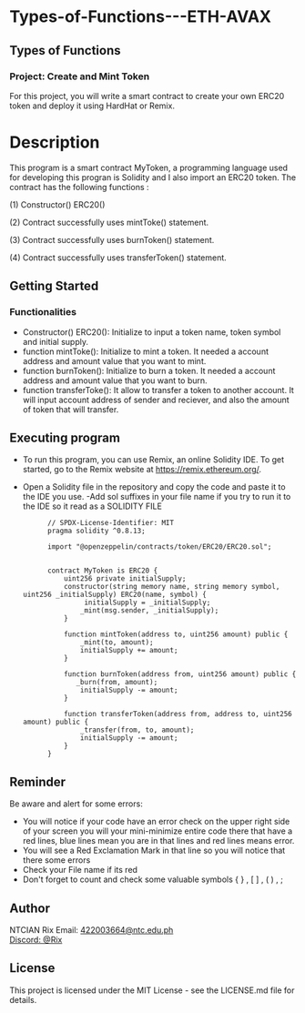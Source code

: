 # Types-of-Functions---ETH-AVAX

## Types of Functions
### Project: Create and Mint Token
For this project, you will write a smart contract to create your own ERC20 token and deploy it using HardHat or Remix.

# Description

This program is a smart contract MyToken, a programming language used for developing this progran is Solidity and I also import an ERC20 token. The contract has the following functions :

(1) Constructor() ERC20() 

(2) Contract successfully uses mintToke() statement.

(3) Contract successfully uses burnToken() statement.

(4) Contract successfully uses transferToken() statement.

## Getting Started
### Functionalities
-  Constructor() ERC20(): Initialize to input a token name, token symbol and initial supply.
- function mintToke(): Initialize to mint a token. It needed a account address and amount value that you want to mint.
- function burnToken(): Initialize to burn a token. It needed a account address and amount value that you want to burn.
- function transferToke(): It allow to transfer a token to another account. It will input account address of sender and reciever, and also the amount of token that will transfer.

## Executing program
- To run this program, you can use Remix, an online Solidity IDE. To get started, go to the Remix website at https://remix.ethereum.org/.
- Open a Solidity file in the repository and copy the code and paste it to the IDE you use.
-Add sol suffixes in your file name if you try to run it to the IDE so it read as a SOLIDITY FILE

            // SPDX-License-Identifier: MIT
            pragma solidity ^0.8.13;
            
            import "@openzeppelin/contracts/token/ERC20/ERC20.sol";
            
            
            contract MyToken is ERC20 {
                uint256 private initialSupply;
                constructor(string memory name, string memory symbol, uint256 _initialSupply) ERC20(name, symbol) {
                     initialSupply = _initialSupply;
                    _mint(msg.sender, _initialSupply);
                }
            
                function mintToken(address to, uint256 amount) public {
                    _mint(to, amount);
                    initialSupply += amount;
                }
            
                function burnToken(address from, uint256 amount) public {
                   _burn(from, amount);
                    initialSupply -= amount;
                }
            
                function transferToken(address from, address to, uint256 amount) public {
                    _transfer(from, to, amount);
                    initialSupply -= amount;
                }
            }

## Reminder
Be aware and alert for some errors:

- You will notice if your code have an error check on the upper right side of your screen you will your mini-minimize entire code there that have a red lines, blue lines mean you are in that lines and red lines means error.
- You will see a Red Exclamation Mark in that line so you will notice that there some errors
- Check your File name if its red
- Don't forget to count and check some valuable symbols { } , [ ] , ( ) , ;

## Author
NTCIAN Rix
Email: 422003664@ntc.edu.ph
<br>
[Discord: @Rix](rix1473)

## License

This project is licensed under the MIT License - see the LICENSE.md file for details.

